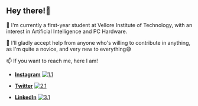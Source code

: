## Hey there!👋
🌱 I'm currently a first-year student at Vellore Institute of Technology, with an interest in Artificial Intelligence and PC Hardware.

🤔 I'll gladly accept help from anyone who's willing to contribute in anything, as I'm quite a novice, and very new to everything😅

📫 If you want to reach me, here I am! 

- [**Instagram**](https://www.instagram.com/sci.fi.sloth/ "My Instagram profile :)") [![1.1]][1] 

- [**Twitter**](https://twitter.com/sci_fi_sloth "My Twitter profile :)") [![2.1]][2]  

- [**LinkedIn**](https://www.linkedin.com/in/indra-sigicharla/ "My LinkedIn profile :)") [![3.1]][3]

[1.1]: https://img.icons8.com/small/32/000000/instagram-new.png 
[2.1]: https://img.icons8.com/ios/32/000000/twitter.png 
[3.1]: https://img.icons8.com/small/32/000000/linkedin.png

[1]: https://www.instagram.com/sci.fi.sloth/ "My Instagram profile :)"
[2]: https://twitter.com/sci_fi_sloth "My Twitter profile :)"
[3]: https://www.linkedin.com/in/indra-sigicharla/ "My LinkedIn profile :)"

<!--
**IndraSigicharla/IndraSigicharla** is a ✨ _special_ ✨ repository because its `README.md` (this file) appears on your GitHub profile.

Here are some ideas to get you started:

- 🔭 I’m currently working on ...
- 🌱 I’m currently learning ...
- 👯 I’m looking to collaborate on ...
- 🤔 I’m looking for help with ...
- 💬 Ask me about ...
- 📫 How to reach me: ...
- 😄 Pronouns: ...
- ⚡ Fun fact: ...
-->
